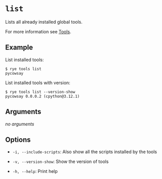 # `list`

Lists all already installed global tools.

For more information see [Tools](/guide/tools/).

## Example

List installed tools:

```
$ rye tools list
pycowsay
```

List installed tools with version:

```
$ rye tools list --version-show
pycowsay 0.0.0.2 (cpython@3.12.1)
```

## Arguments

*no arguments*

## Options

* `-i, --include-scripts`: Also show all the scripts installed by the tools

* `-v, --version-show`: Show the version of tools

* `-h, --help`: Print help
